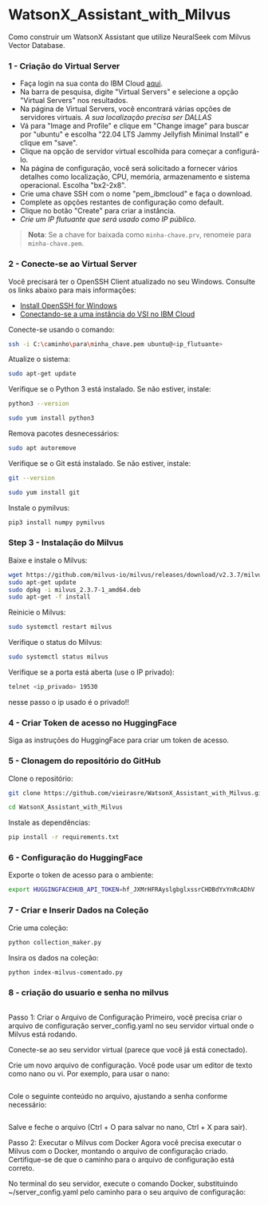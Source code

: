 # WatsonX_Assistant_with_Milvus

Como construir um WatsonX Assistant que utilize NeuralSeek com Milvus Vector Database.

### 1 - Criação do Virtual Server

 - Faça login na sua conta do IBM Cloud [aqui](https://cloud.ibm.com/).
 - Na barra de pesquisa, digite "Virtual Servers" e selecione a opção "Virtual Servers" nos resultados.
 - Na página de Virtual Servers, você encontrará várias opções de servidores virtuais. *A sua localização precisa ser DALLAS*
 - Vá para "Image and Profile" e clique em "Change image" para buscar por "ubuntu" e escolha "22.04 LTS Jammy Jellyfish Minimal Install" e clique em "save".
 - Clique na opção de servidor virtual escolhida para começar a configurá-lo.
 - Na página de configuração, você será solicitado a fornecer vários detalhes como localização, CPU, memória, armazenamento e sistema operacional. Escolha "bx2-2x8".
 - Crie uma chave SSH com o nome "pem_ibmcloud" e faça o download.
 - Complete as opções restantes de configuração como default.
 - Clique no botão "Create" para criar a instância.
 - *Crie um IP flutuante que será usado como IP público.*

> **Nota**: Se a chave for baixada como `minha-chave.prv`, renomeie para `minha-chave.pem`.

### 2 - Conecte-se ao Virtual Server

Você precisará ter o OpenSSH Client atualizado no seu Windows. Consulte os links abaixo para mais informações:

- [Install OpenSSH for Windows](https://learn.microsoft.com/pt-br/windows-server/administration/openssh/openssh_install_firstuse?tabs=gui#install-openssh-for-windows)
- [Conectando-se a uma instância do VSI no IBM Cloud](https://cloud.ibm.com/docs/vpc?topic=vpc-vsi_is_connecting_windows)

Conecte-se usando o comando:

```sh
ssh -i C:\caminho\para\minha_chave.pem ubuntu@<ip_flutuante>
```
 
Atualize o sistema:
 ```sh
 sudo apt-get update
 ```
 
Verifique se o Python 3 está instalado. Se não estiver, instale:
 ```sh
 python3 --version
 ```
 ```sh
 sudo yum install python3
 ```

Remova pacotes desnecessários:
```sh
sudo apt autoremove
```

Verifique se o Git está instalado. Se não estiver, instale:
```sh
git --version
```
```sh
sudo yum install git
```

Instale o pymilvus:
```sh
pip3 install numpy pymilvus

```

### Step 3 - Instalação do Milvus

Baixe e instale o Milvus:
```sh
wget https://github.com/milvus-io/milvus/releases/download/v2.3.7/milvus_2.3.7-1_amd64.deb
sudo apt-get update
sudo dpkg -i milvus_2.3.7-1_amd64.deb
sudo apt-get -f install
```
Reinicie o Milvus:
```sh
sudo systemctl restart milvus
```
Verifique o status do Milvus: 
```sh
sudo systemctl status milvus
```


Verifique se a porta está aberta (use o IP privado):
```sh
telnet <ip_privado> 19530
```
nesse passo o ip usado é o privado!!


### 4 - Criar Token de acesso no HuggingFace
Siga as instruções do HuggingFace para criar um token de acesso.

### 5 - Clonagem do repositório do GitHub

Clone o repositório:
```sh
git clone https://github.com/vieirasre/WatsonX_Assistant_with_Milvus.git
```
```sh
cd WatsonX_Assistant_with_Milvus
```
Instale as dependências:
```sh
pip install -r requirements.txt
```

### 6 - Configuração do HuggingFace
Exporte o token de acesso para o ambiente:
```sh
export HUGGINGFACEHUB_API_TOKEN=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
```

### 7 - Criar e Inserir Dados na Coleção
Crie uma coleção:
```sh
python collection_maker.py
```

Insira os dados na coleção: 
```sh
python index-milvus-comentado.py
```


### 8 - criação do usuario e senha no milvus

```
```
Passo 1: Criar o Arquivo de Configuração
Primeiro, você precisa criar o arquivo de configuração server_config.yaml no seu servidor virtual onde o Milvus está rodando.

Conecte-se ao seu servidor virtual (parece que você já está conectado).

Crie um novo arquivo de configuração. Você pode usar um editor de texto como nano ou vi. Por exemplo, para usar o nano:

```
```
Cole o seguinte conteúdo no arquivo, ajustando a senha conforme necessário:

```

```

Salve e feche o arquivo (Ctrl + O para salvar no nano, Ctrl + X para sair).

Passo 2: Executar o Milvus com Docker
Agora você precisa executar o Milvus com o Docker, montando o arquivo de configuração criado. Certifique-se de que o caminho para o arquivo de configuração está correto.

No terminal do seu servidor, execute o comando Docker, substituindo ~/server_config.yaml pelo caminho para o seu arquivo de configuração:
```

```







































